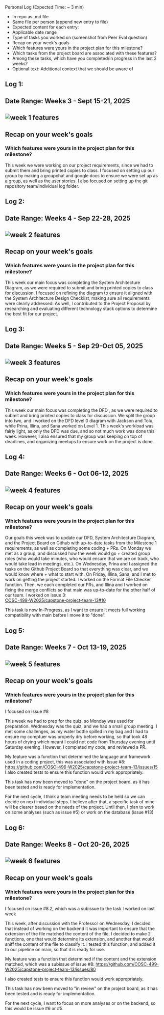 Personal Log (Expected Time: ~ 3 min)
- In repo as .md file
- Same file per person (append new entry to file)
- Expected content for each entry:
- Applicable date range
- Type of tasks you worked on (screenshot from Peer Eval question)
- Recap on your week's goals
- Which features were yours in the project plan for this milestone?
- Which tasks from the project board are associated with these features?
- Among these tasks, which have you completed/in progress in the last 2 weeks?
- Optional text: Additional context that we should be aware of
## Log 1:
## Date Range: Weeks 3 - Sept 15-21, 2025

## ![week 1 features](weeklyfeaturesimages/week1features.png)

## Recap on your week's goals 

### Which features were yours in the project plan for this milestone?

This week we were working on our project requirements, since we had to submit them and bring printed copies to class. I focused on setting up our group by making a groupchat and google docs to ensure we were set up as a group, as well as the user stories. I also focused on setting up the git repository team/individual log folder.

## Log 2:
## Date Range: Weeks 4 - Sep 22-28, 2025

## ![week 2 features](weeklyfeaturesimages/week2features.png)

## Recap on your week's goals 

### Which features were yours in the project plan for this milestone?

This week our main focus was completing the System Architecture Diagram, as we were required to submit and bring printed copies to class for discussion. I focused on refining the diagram to ensure it aligned with the System Architecture Design Checklist, making sure all requirements were clearly addressed. As well, I contributed to the Project Proposal by researching and evaluating different technology stack options to determine the best fit for our project.

## Log 3:
## Date Range: Weeks 5 - Sep 29-Oct 05, 2025

## ![week 3 features](weeklyfeaturesimages/week3features.png)

## Recap on your week's goals 

### Which features were yours in the project plan for this milestone?

This week our main focus was completing the DFD , as we were required to submit and bring printed copies to class for discussion. We split the group into two, and I worked on the DFD level 0 diagram with Jackson and Tolu, while Prina, Illina, and Sana worked on Level 1. This week's workload was fairly light, as only the DFD was due, and so not much work was done this week. However, I also ensured that my group was keeping on top of deadlines, and organizing meetups to ensure work on the project is done.

## Log 4:
## Date Range: Weeks 6 - Oct 06-12, 2025

## ![week 4 features](weeklyfeaturesimages/week4features.png)

## Recap on your week's goals 

### Which features were yours in the project plan for this milestone?

Our goals this week was to update our DFD, System Architecture Diagram, and the Project Board on Github with up-to-date tasks from the Milestone 1 requirements, as well as completing some coding + PRs. 
On Monday we met as a group, and discussed how the week would go + created group roles (who would take minutes, who would ensure that we are on track, who would take lead in meetings, etc.). On Wednesday, Prina and I assigned the tasks on the Github Project Board so that everything was clear, and we would know where + what to start with. On Friday, Illina, Sana, and I met to work on getting the project started. I worked on the Format File Checker function. Then, we each completed our PRs, and Illina and I worked on fixing the merge conflicts so that main was up-to-date for the other half of our team. I worked on Issue 3: <br> [COSC-499-W2025/capstone-project-team-13#10](https://github.com/COSC-499-W2025/capstone-project-team-13/issues/10)

This task is now In-Progress, as I want to ensure it meets full working compatibility with main before I move it to "done". 

## Log 5:
## Date Range: Weeks 7 - Oct 13-19, 2025

## ![week 5 features](weeklyfeaturesimages/week5features.png)

## Recap on your week's goals 

### Which features were yours in the project plan for this milestone?
I focused on issue #8

This week we had to prep for the quiz, so Monday was used for preparation. Wednesday was the quiz, and we had a small group meeting. I met some challenges, as my water bottle spilled in my bag and I had to ensure my comptuer was properly dry before working, so that took 48 hours of drying which meant I could not code from Thursday evening until Saturday evening. However, I completed my code, and reviewed a PR. 

My feature was a function that determined the language and framework used in a coding project, this was associated with Issue #8: https://github.com/COSC-499-W2025/capstone-project-team-13/issues/15
I also created tests to ensure this function would work appropriately.

This task has now been moved to "done" on the project board, as it has been tested and is ready for implementation.

For the next cycle, I think a team meeting needs to be held so we can decide on next individual steps. I believe after that, a specific task of mine will be clearer based on the needs of the project. Until then, I plan to work on some analyses (such as issue #5) or work on the database (issue #13)


## Log 6:
## Date Range: Weeks 8 - Oct 20-26, 2025

## ![week 6 features](weeklyfeaturesimages/week6features.png)
## Recap on your week's goals 

### Which features were yours in the project plan for this milestone?
I focused on issue #8.2, which was a subissue to the task I worked on last week

This week, after discussion with the Professor on Wednesday, I decided that instead of working on the backend it was important to ensure that the extension of the file matched the content of the file. I decided to make 2 functions, one that would determine its extension, and another that would sniff the content of the file to classify it. I tested this function, and added it to our pipeline on main, so that it is ready for use.

My feature was a function that determined if the content and the extension matched, which was a subissue of issue #8: 
https://github.com/COSC-499-W2025/capstone-project-team-13/issues/80

I also created tests to ensure this function would work appropriately.

This task has now been moved to "in review" on the project board, as it has been tested and is ready for implementation.

For the next cycle, I want to focus on more analyses or on the backend, so this would be issue #6 or #5.